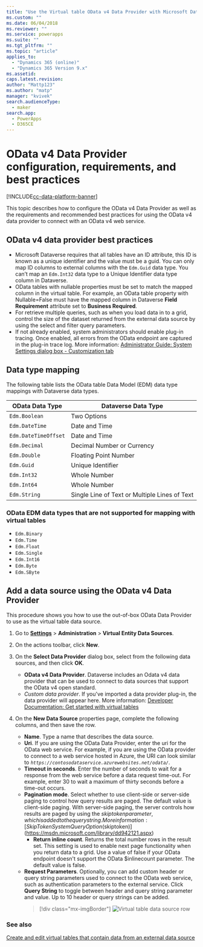 ```yaml
---
title: "Use the Virtual table OData v4 Data Provider with Microsoft Dataverse | MicrosoftDocs"
ms.custom: ""
ms.date: 06/04/2018
ms.reviewer: ""
ms.service: powerapps
ms.suite: ""
ms.tgt_pltfrm: ""
ms.topic: "article"
applies_to: 
  - "Dynamics 365 (online)"
  - "Dynamics 365 Version 9.x"
ms.assetid: 
caps.latest.revision: 
author: "Mattp123"
ms.author: "matp"
manager: "kvivek"
search.audienceType: 
  - maker
search.app: 
  - PowerApps
  - D365CE
---
```


# OData v4 Data Provider configuration, requirements, and best practices

[!INCLUDE[cc-data-platform-banner](../../includes/cc-data-platform-banner.md)]

This topic describes how to configure the OData v4 Data Provider as well as the requirements and recommended best practices for using the OData v4 data provider to connect with an OData v4 web service. 

## OData v4 data provider best practices

- Microsoft Dataverse requires that all tables have an ID attribute, this ID is known as a unique identifier and the value must be a guid.  You can only map ID columns to external columns with the `Edm.Guid` data type.  You can’t map an `Edm.Int32` data type to a Unique Identifier data type column in Dataverse.
-  OData tables with nullable properties must be set to match the mapped column in the virtual table. For example, an OData table property with Nullable=False must have the mapped column in Dataverse **Field Requirement** attribute set to **Business Required**. 
- For retrieve multiple queries, such as when you load data in to a grid, control the size of the dataset returned from the external data source by using the select and filter query parameters.
- If not already enabled, system administrators should enable plug-in tracing. Once enabled, all errors from the OData endpoint are captured in the plug-in trace log. More information:  [Administrator Guide: System Settings dialog box - Customization tab](/dynamics365/customer-engagement/admin/system-settings-dialog-box-customization-tab) 

## Data type mapping

The following table lists the OData table Data Model (EDM) data type mappings with Dataverse data types. 

|OData Data Type|Dataverse Data Type  |
|---------|---------|
|`Edm.Boolean`|Two Options|
|`Edm.DateTime`|Date and Time|
|`Edm.DateTimeOffset`|Date and Time|
|`Edm.Decimal`|Decimal Number or Currency|
|`Edm.Double`|Floating Point Number|
|`Edm.Guid`|Unique Identifier|
|`Edm.Int32`|Whole Number|
|`Edm.Int64`|Whole Number|
|`Edm.String`|Single Line of Text or Multiple Lines of Text|


### OData EDM data types that are not supported for mapping with virtual tables 

- `Edm.Binary`
- `Edm.Time` 
- `Edm.Float`
- `Edm.Single` 
- `Edm.Int16` 
- `Edm.Byte` 
- `Edm.SByte`

 
## Add a data source using the OData v4 Data Provider

This procedure shows you how to use the out-of-box OData Data Provider to use as the virtual table data source.   
  
1. Go to **[Settings](../model-driven-apps/advanced-navigation.md#settings)** > **Administration** > **Virtual Entity Data Sources**.  
1. On the actions toolbar, click **New**.  
1. On the **Select Data Provider** dialog box, select from the following data sources, and then click **OK**.  
  
    - **OData v4 Data Provider**. Dataverse includes an Odata v4 data provider that can be used to connect to data sources that support the OData v4 open standard.  
    - *Custom data provider*. If you've imported a data  provider plug-in, the data provider will appear here. More information:  [Developer Documentation: Get started with virtual tables](/dynamics365/customer-engagement/developer/virtual-tables/get-started-ve)  
    
1. On the **New Data Source** properties page, complete the following columns, and then save the row.  
  
    - **Name**. Type a name that describes the data source.  
    - **Uri**. If you are using the OData Data Provider, enter the uri for the OData web service. For example, if you are using the OData provider to connect to a web service hosted in Azure, the URI can look similar to *`https://contosodataservice.azurewebsites.net/odata/`*.  
    - **Timeout in seconds**. Enter the number of seconds to wait for a response from the web service before a data request time-out. For example, enter 30 to wait a maximum of thirty seconds before a time-out occurs.  
    - **Pagination mode**. Select whether to use client-side or server-side paging to control how query results are paged. The default value is client-side paging. With server-side paging, the server controls how results are paged by using the $skiptoken parameter, which is added to the query string. More information:  [Skip Token System Query Option ($skiptoken)](https://msdn.microsoft.com/library/dd942121.aspx)  
        -  **Return inline count**. Returns the total number rows in the result set. This setting is used to enable next page functionality when you return data to a grid. Use a value of false if your OData endpoint doesn't support the OData $inlinecount parameter. The default value is false.
    - **Request Parameters**. Optionally, you can add custom header or query string parameters used to connect to the OData web service, such as authentication parameters to the external service. Click **Query String** to toggle between header and query string parameter and value. Up to 10 header or query strings can be added. 
        > [!div class="mx-imgBorder"] 
        > ![Virtual table data source row](media/virtual-entity-data-source.png) 


### See also  

[Create and edit virtual tables that contain data from an external data source](create-edit-virtual-entities.md) 
